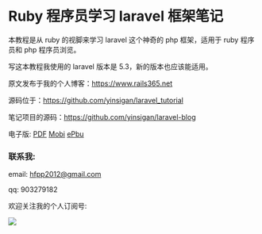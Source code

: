 # Ruby 程序员学习 laravel 框架笔记

本教程是从 ruby 的视脚来学习 laravel 这个神奇的 php 框架，适用于 ruby 程序员和 php 程序员浏览。

写这本教程我使用的 laravel 版本是 5.3，新的版本也应该能适用。

原文发布于我的个人博客：https://www.rails365.net

源码位于：https://github.com/yinsigan/laravel_tutorial

笔记项目的源码：https://github.com/yinsigan/laravel-blog

电子版: [PDF](https://www.gitbook.com/download/pdf/book/yinsigan/laravel_tutorial) [Mobi](https://www.gitbook.com/download/mobi/book/yinsigan/laravel_tutorial) [ePbu](https://www.gitbook.com/download/epub/book/yinsigan/laravel_tutorial)

### 联系我:

email: hfpp2012@gmail.com

qq: 903279182

欢迎关注我的个人订阅号:

![](https://rails365.oss-cn-shenzhen.aliyuncs.com/uploads/photo/image/310/2017/0f6c7b070c711c48dbe92193f71e9cbf.jpg)
